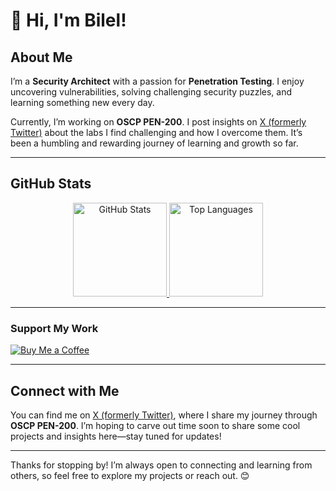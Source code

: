 # 👋 Hi, I'm Bilel! 

## About Me

I’m a **Security Architect** with a passion for **Penetration Testing**. I enjoy uncovering vulnerabilities, solving challenging security puzzles, and learning something new every day.

Currently, I’m working on **OSCP PEN-200**. I post insights on [X (formerly Twitter)](https://x.com/Bilel_Here) about the labs I find challenging and how I overcome them. It’s been a humbling and rewarding journey of learning and growth so far.

---

## GitHub Stats

<p align="center">
  <a href="https://github.com/secnnet">
    <img height="150em" src="https://github-readme-stats.vercel.app/api?username=secnnet&show_icons=true&theme=radical" alt="GitHub Stats">
  </a>
  <a href="https://github.com/secnnet">
    <img height="150em" src="https://github-readme-stats.vercel.app/api/top-langs/?username=secnnet&layout=compact&theme=radical" alt="Top Languages">
  </a>
</p>

---

### Support My Work

[![Buy Me a Coffee](https://img.shields.io/static/v1?label=Buy%20Me%20a%20Coffee&message=ibil3l&color=FF813F&logo=buy-me-a-coffee&logoColor=white)](https://www.buymeacoffee.com/iBil3l)

---

## Connect with Me

You can find me on [X (formerly Twitter)](https://x.com/Bilel_Here), where I share my journey through **OSCP PEN-200**. I’m hoping to carve out time soon to share some cool projects and insights here—stay tuned for updates!

---

Thanks for stopping by! I’m always open to connecting and learning from others, so feel free to explore my projects or reach out. 😊
